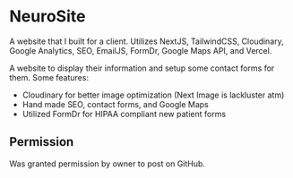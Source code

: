 # NeuroSite

A website that I built for a client. Utilizes NextJS, TailwindCSS, Cloudinary, Google Analytics, SEO, EmailJS, FormDr, Google Maps API, and Vercel.

A website to display their information and setup some contact forms for them. Some features:

- Cloudinary for better image optimization (Next Image is lackluster atm)
- Hand made SEO, contact forms, and Google Maps
- Utilized FormDr for HIPAA compliant new patient forms

## Permission

Was granted permission by owner to post on GitHub.
